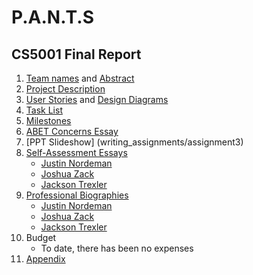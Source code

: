 # P.A.N.T.S

## CS5001 Final  Report
1. [Team names](Project-description.md) and [Abstract](abstract.md)
2. [Project Description](Project-description.md)
3. [User Stories](User_Stories.md) and [Design Diagrams](Design_Diagrams/DesignDiagrams.md)
4. [Task List](Tasklist.md)
5. [Milestones](MilestonesTimelineandEffortMatrix.md#table-0-milestones)
6. [ABET Concerns Essay](lol)
7. [PPT Slideshow] (writing_assignments/assignment3)
8. [Self-Assessment Essays](writing_assignments/assignment3)
   - [Justin Nordeman](writing_assignments/assignment3/BenElfnerIndividualCapstoneAssessment.md)
   - [Joshua Zack](writing_assignments/assignment3/Individual%20Capstone%20Assessment.docx)
   - [Jackson Trexler](writing_assignments/assignment3/Individual%20Capstone%20Assessment.docx)
9. [Professional Biographies](writing_assignments/assignment2)
   - [Justin Nordeman](writing_assignments/assignment3/BenElfnerIndividualCapstoneAssessment.md)
   - [Joshua Zack](writing_assignments/assignment3/Individual%20Capstone%20Assessment.docx)
   - [Jackson Trexler](writing_assignments/assignment3/Individual%20Capstone%20Assessment.docx)
10. Budget
      - To date, there has been no expenses
11. [Appendix](Appendix.md)
